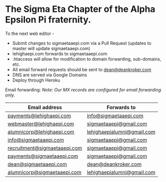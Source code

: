 # The Sigma Eta Chapter of the Alpha Epsilon Pi fraternity.

To the next web editor - 
  * Submit changes to sigmaetaaepi.com via a Pull Request (updates to master will update sigmaetaaepi.com)
  * lehighaepi.com forwards to sigmaetaaepi.com
  * .htaccess will allow for modification to domain forwarding, sub-domains, etc.
  * All email forward requests should be sent to dean@deankroker.com
  * DNS are served via Google Domains
  * Deploy through Heroku

Email forwarding:
_Note: Our MX records are configured for email forwarding only._

| Email address | Forwards to |
| ----------------------- | --------------- |
| payments@lehighaepi.com | info@sigmaetaaepi.com |
| webmaster@lehighaepi.com | sigmaetaaepi@gmail.com |
| alumnicorp@lehighaepi.com | lehighaepialumni@gmail.com |
| info@sigmaetaaepi.com | sigmaetaaepi@gmail.com |
| recruitment@sigmaetaaepi.com | sigmaetaaepi@gmail.com |
| payments@sigmaetaaepi.com | sigmaetaaepi@gmail.com |
| dean@sigmaetaaepi.com | dean@deankroker.com |
| alumnicorp@sigmaetaaepi.com | lehighaepialumni@gmail.com |
